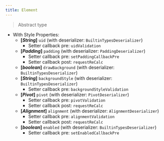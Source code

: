 ```yaml
---
title: Element
---
```


> Abstract type

- With Style Properties:
  - **[_String_]** `uid` (with deserializer: `BuiltinTypesDeserializer`)
    - Setter callback pre: `uidValidation`
  - **[_Padding_]** `padding` (with deserializer: `PaddingDeserializer`)
    - Setter callback pre: `setPaddingCallbackPre`
    - Setter callback post: `requestReCalc`
  - **[_boolean_]** `drawBackground` (with deserializer: `BuiltinTypesDeserializer`)
  - **[_String_]** `backgroundStyle` (with deserializer: `BuiltinTypesDeserializer`)
    - Setter callback pre: `backgroundStyleValidation`
  - **[_Pivot_]** `pivot` (with deserializer: `PivotDeserializer`)
    - Setter callback pre: `pivotValidation`
    - Setter callback post: `requestReCalc`
  - **[_Alignment_]** `alignment` (with deserializer: `AlignmentDeserializer`)
    - Setter callback pre: `alignmentValidation`
    - Setter callback post: `requestReCalc`
  - **[_boolean_]** `enabled` (with deserializer: `BuiltinTypesDeserializer`)
    - Setter callback pre: `setEnabledCallbackPre`
